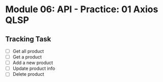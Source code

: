 # Module 06: API - Practice: 01 Axios QLSP

## Tracking Task

- [ ] Get all product
- [ ] Get a product
- [ ] Add a new product
- [ ] Update product info
- [ ] Delete  product
